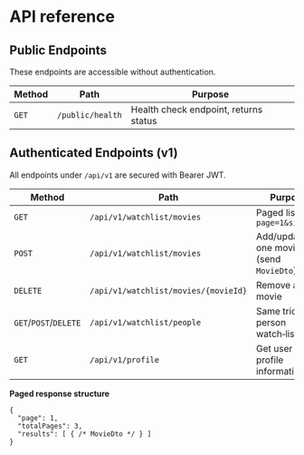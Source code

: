 # API reference

## Public Endpoints

These endpoints are accessible without authentication.

| Method | Path            | Purpose                                |
| ------ | --------------- | -------------------------------------- |
| `GET`  | `/public/health` | Health check endpoint, returns status |

## Authenticated Endpoints (v1)

All endpoints under `/api/v1` are secured with Bearer JWT.

| Method                | Path                              | Purpose                                |
| --------------------- | --------------------------------- | -------------------------------------- |
| `GET`                 | `/api/v1/watchlist/movies`        | Paged list ⇒ `?page=1&size=20`         |
| `POST`                | `/api/v1/watchlist/movies`        | Add/update one movie (send `MovieDto`) |
| `DELETE`              | `/api/v1/watchlist/movies/{movieId}` | Remove a movie                     |
| `GET`/`POST`/`DELETE` | `/api/v1/watchlist/people`        | Same trio for person watch‑list        |
| `GET`                 | `/api/v1/profile`                 | Get user profile information           |

**Paged response structure**

```jsonc
{
  "page": 1,
  "totalPages": 3,
  "results": [ { /* MovieDto */ } ]
}
```